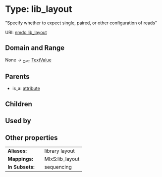 
# Type: lib_layout


"Specify whether to expect single, paired, or other configuration of reads"

URI: [nmdc:lib_layout](https://microbiomedata/meta/lib_layout)


## Domain and Range

None ->  <sub>OPT</sub> [TextValue](TextValue.md)

## Parents

 *  is_a: [attribute](attribute.md)

## Children


## Used by


## Other properties

|  |  |  |
| --- | --- | --- |
| **Aliases:** | | library layout |
| **Mappings:** | | MIxS:lib_layout |
| **In Subsets:** | | sequencing |

